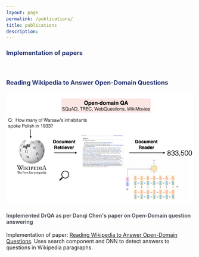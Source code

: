 ```yaml
---
layout: page
permalink: /publications/
title: publications
description: 
---
```


<h3 style="color:#202E6E">Implementation of papers
</h3>
<h4 class="year" />
<br />

<h3 style="color:#202E6E">Reading Wikipedia to Answer Open-Domain Questions
</h3>
<img class="thumbnail" src="/assets/img/drqa.png" width="520px" height="300px" border="0px" />
<p align="justify">
    <b><h4 style="color:#4E505A"> Implemented DrQA as per Danqi Chen's paper on Open-Domain question answering </h4></b>
    Implementation of paper: <a href="https://arxiv.org/pdf/1704.00051.pdf">Reading Wikipedia to Answer Open-Domain
        Questions</a>. Uses search component and DNN to detect answers to questions in Wikipedia paragraphs.
</p>
<h4 class="year" />
<br />